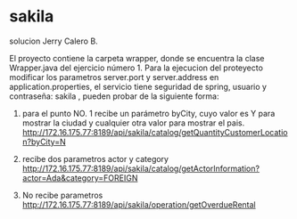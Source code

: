 # sakila
solucion Jerry Calero B.

El  proyecto  contiene  la  carpeta wrapper, donde se encuentra la clase  Wrapper.java  del ejercicio número 1.  Para la ejecucion  del  proteyecto modificar los parametros server.port y server.address  en  application.properties, el servicio  tiene seguridad de spring, usuario y contraseña: sakila ,
pueden probar de  la siguiente  forma:
1. para el punto NO. 1 recibe un parámetro byCity,  cuyo valor es Y  para mostrar la ciudad y cualquier otra valor para mostrar el pais. 
http://172.16.175.77:8189/api/sakila/catalog/getQuantityCustomerLocation?byCity=N

2. recibe dos parametros actor y category
http://172.16.175.77:8189/api/sakila/catalog/getActorInformation?actor=Ada&category=FOREIGN 

3. No recibe  parametros
http://172.16.175.77:8189/api/sakila/operation/getOverdueRental
